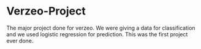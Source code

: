# Verzeo-Project
The major project done for verzeo.
We were giving a data for classification and we used logistic regression for prediction.
This was the first project ever done.
